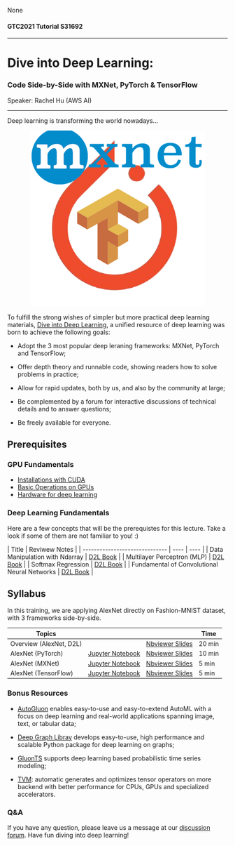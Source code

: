 None
#### GTC2021 Tutorial S31692
----

# Dive into Deep Learning:
### Code Side-by-Side with MXNet, PyTorch & TensorFlow

Speaker: Rachel Hu (AWS AI)

---


Deep learning is transforming the world nowadays... 

<center><img src="img/mxnet_pytorch_tf_transp.png" alt="Drawing" style="width: 400px;"/></center>



To fulfill the strong wishes of simpler but more practical deep learning materials, [Dive into Deep Learning](https://d2l.ai/), a unified resource of deep learning was born to achieve the following goals:

- Adopt the 3 most popular deep leraning frameworks: MXNet, PyTorch and TensorFlow;

- Offer depth theory and runnable code, showing readers how to solve problems in practice;

- Allow for rapid updates, both by us, and also by the community at large;

- Be complemented by a forum for interactive discussions of technical details and to answer questions;

- Be freely available for everyone.

## Prerequisites

### GPU Fundamentals

- [Installations with CUDA](https://d2l.ai/chapter_installation/index.html)
- [Basic Operations on GPUs](https://nbviewer.jupyter.org/format/slides/github/mli/d2l-1day-notebooks/blob/master/notebooks-2/1-use-gpu.ipynb#/)
- [Hardware for deep learning](https://d2l.ai/chapter_computational-performance/hardware.html#gpus-and-other-accelerators)

### Deep Learning Fundamentals

Here are a few concepts that will be the prerequistes for this lecture. Take a look if some of them are not familiar to you! :)

| Title                               |  Reviwew Notes    | 
| ------------------------------ | ---- | ---- |
| Data Manipulation with Ndarray | [D2L Book](https://d2l.ai/chapter_preliminaries/ndarray.html) |
| Multilayer Perceptron (MLP) | [D2L Book](https://d2l.ai/chapter_multilayer-perceptrons/mlp.html) | 
| Softmax Regression | [D2L Book](https://d2l.ai/chapter_linear-networks/softmax-regression.html) | 
| Fundamental of Convolutional Neural Networks | [D2L Book](https://d2l.ai/chapter_convolutional-neural-networks/index.html) |


## Syllabus

In this training, we are applying AlexNet directly on Fashion-MNIST dataset, with 3 frameworks side-by-side.

| Topics |  |  | Time |
| --- | --- | --- | --- |
| Overview (AlexNet, D2L) | | [Nbviewer Slides](https://nbviewer.jupyter.org/github/goldmermaid/gtc2021/blob/main/overview.slides.html#/)| 20 min |
| AlexNet (PyTorch) | [Jupyter Notebook](https://github.com/goldmermaid/gtc2021/blob/main/Notebooks/alexnet-torch.ipynb) | [Nbviewer Slides](https://nbviewer.jupyter.org/github/goldmermaid/gtc2021/blob/main/Notebooks/alexnet-torch.slides.html#/)| 10 min |
| AlexNet (MXNet) | [Jupyter Notebook](https://github.com/goldmermaid/gtc2021/blob/main/Notebooks/alexnet-mxnet.ipynb) | [Nbviewer Slides](https://nbviewer.jupyter.org/github/goldmermaid/gtc2021/blob/main/Notebooks/alexnet-mxnet.slides.html#/)| 5 min |
| AlexNet (TensorFlow) | [Jupyter Notebook](https://github.com/goldmermaid/gtc2021/blob/main/Notebooks/alexnet-mxnet.ipynb) | [Nbviewer Slides](https://nbviewer.jupyter.org/github/goldmermaid/gtc2021/blob/main/Notebooks/alexnet-mxnet.slides.html#/)| 5 min |

### Bonus Resources

- [AutoGluon](https://autogluon.mxnet.io/) enables easy-to-use and easy-to-extend AutoML with a focus on deep learning and real-world applications spanning image, text, or tabular data;

- [Deep Graph Libray](https://www.dgl.ai/) develops easy-to-use, high performance and scalable Python package for deep learning on graphs;

- [GluonTS](https://gluon-ts.mxnet.io/) supports deep learning based probabilistic time series modeling;

- [TVM](https://tvm.apache.org/): automatic generates and optimizes tensor operators on more backend with better performance for CPUs, GPUs and specialized accelerators.

### Q&A 
If you have any question, please leave us a message at our [discussion forum](https://discuss.d2l.ai/). Have fun diving into deep learning!
